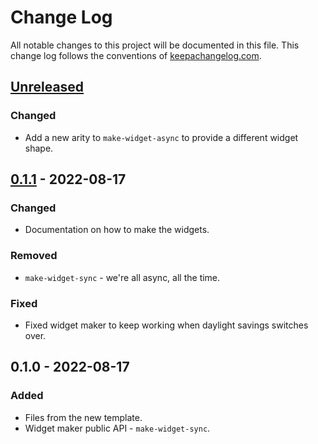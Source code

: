 # Change Log
All notable changes to this project will be documented in this file. This change log follows the conventions of [keepachangelog.com](http://keepachangelog.com/).

## [Unreleased]
### Changed
- Add a new arity to `make-widget-async` to provide a different widget shape.

## [0.1.1] - 2022-08-17
### Changed
- Documentation on how to make the widgets.

### Removed
- `make-widget-sync` - we're all async, all the time.

### Fixed
- Fixed widget maker to keep working when daylight savings switches over.

## 0.1.0 - 2022-08-17
### Added
- Files from the new template.
- Widget maker public API - `make-widget-sync`.

[Unreleased]: https://github.com/your-name/password-manager/compare/0.1.1...HEAD
[0.1.1]: https://github.com/your-name/password-manager/compare/0.1.0...0.1.1
